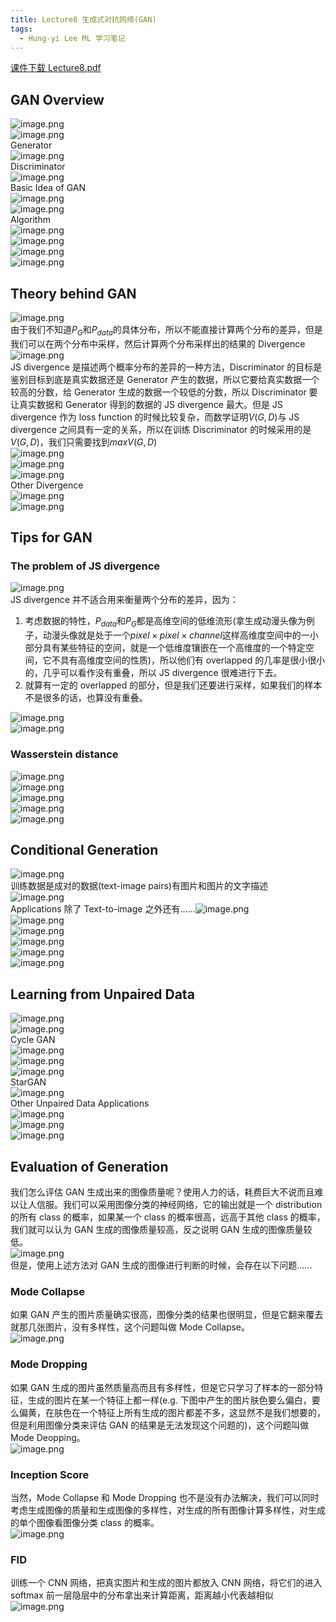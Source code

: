 ```yaml
---
title: Lecture8 生成式对抗网络(GAN)
tags:
  - Hung-yi Lee ML 学习笔记
---
```


[课件下载 Lecture8.pdf](https://speech.ee.ntu.edu.tw/~hylee/ml/ml2021-course-data/gan_v10.pdf)

## GAN Overview

![image.png](https://yeyi0003.oss-cn-hangzhou.aliyuncs.com/1706083657918-b78ef08d-2162-4aaf-a106-602940f1f9f4.png)<br />![image.png](https://yeyi0003.oss-cn-hangzhou.aliyuncs.com/1706083728295-4b28d2f2-0d03-4aab-a288-7e9f887c4a1c.png)<br />Generator<br />![image.png](https://yeyi0003.oss-cn-hangzhou.aliyuncs.com/1706083794328-fa463b1c-0945-4811-a6f4-b605b85eddda.png)<br />Discriminator<br />![image.png](https://yeyi0003.oss-cn-hangzhou.aliyuncs.com/1706083909300-ec7c2fb3-ef02-428a-af2a-eb4e765447b3.png)<br />Basic Idea of GAN<br />![image.png](https://yeyi0003.oss-cn-hangzhou.aliyuncs.com/1706084261853-275cb8dc-9369-4608-a384-087cd0984ec5.png)<br />![image.png](https://yeyi0003.oss-cn-hangzhou.aliyuncs.com/1706084466777-ebda1db0-1f42-4500-9b0e-fee7e6d7a308.png)<br />Algorithm<br />![image.png](https://yeyi0003.oss-cn-hangzhou.aliyuncs.com/1706084648590-1c012c9d-74bb-432a-9745-0cd211db0c5e.png)<br />![image.png](https://yeyi0003.oss-cn-hangzhou.aliyuncs.com/1706084714744-59a2c295-9ebe-4782-ac23-cbb5da760228.png)<br />![image.png](https://yeyi0003.oss-cn-hangzhou.aliyuncs.com/1706084736778-cf45c523-fb07-4bd5-a719-95ec4c35a817.png)<br />![image.png](https://yeyi0003.oss-cn-hangzhou.aliyuncs.com/1706174775403-063df4cf-db4f-4455-a7e5-31a2c3d28f11.png)

## Theory behind GAN

![image.png](https://yeyi0003.oss-cn-hangzhou.aliyuncs.com/1706085193668-1297e69b-5460-4f39-a51a-5bebec589f8f.png)<br />由于我们不知道$P_G$和$P_{data}$的具体分布，所以不能直接计算两个分布的差异，但是我们可以在两个分布中采样，然后计算两个分布采样出的结果的 Divergence<br />![image.png](https://yeyi0003.oss-cn-hangzhou.aliyuncs.com/1706085562014-92a238e9-cef0-48a3-81cc-a0d35bc19f11.png)<br />JS divergence 是描述两个概率分布的差异的一种方法，Discriminator 的目标是鉴别目标到底是真实数据还是 Generator 产生的数据，所以它要给真实数据一个较高的分数，给 Generator 生成的数据一个较低的分数，所以 Discriminator 要让真实数据和 Generator 得到的数据的 JS divergence 最大。但是 JS divergence 作为 loss function 的时候比较复杂，而数学证明$V(G, D)$与 JS divergence 之间具有一定的关系，所以在训练 Discriminator 的时候采用的是$V(G, D)$，我们只需要找到$max V(G, D)$<br />![image.png](https://yeyi0003.oss-cn-hangzhou.aliyuncs.com/1706086930245-c138300c-a72a-40d1-b2b8-ee9b7b194cd3.png)<br />![image.png](https://yeyi0003.oss-cn-hangzhou.aliyuncs.com/1706087656422-785b6938-ec16-4baf-a0e8-1654ee84e14b.png)<br />![image.png](https://yeyi0003.oss-cn-hangzhou.aliyuncs.com/1706088134153-953330a4-7a2b-4fb4-b5fb-fbb4e0cfc542.png)<br />Other Divergence<br />![image.png](https://yeyi0003.oss-cn-hangzhou.aliyuncs.com/1706088172018-59b63b71-653b-4453-90ad-51f29ca15244.png)<br />![image.png](https://yeyi0003.oss-cn-hangzhou.aliyuncs.com/1706088210387-76ffcad9-e86f-42bf-a177-b0cfdc632261.png)

## Tips for GAN

### The problem of JS divergence

![image.png](https://yeyi0003.oss-cn-hangzhou.aliyuncs.com/1706088978101-81c37dd2-4ba0-4fc9-b1be-4c090e4ed29a.png)<br />JS divergence 并不适合用来衡量两个分布的差异，因为：

1. 考虑数据的特性，$P_{data}$和$P_G$都是高维空间的低维流形(拿生成动漫头像为例子，动漫头像就是处于一个$pixel \times pixel \times channel$这样高维度空间中的一小部分具有某些特征的空间，就是一个低维度镶嵌在一个高维度的一个特定空间，它不具有高维度空间的性质)，所以他们有 overlapped 的几率是很小很小的，几乎可以看作没有重叠，所以 JS divergence 很难进行下去。
2. 就算有一定的 overlapped 的部分，但是我们还要进行采样，如果我们的样本不是很多的话，也算没有重叠。

![image.png](https://yeyi0003.oss-cn-hangzhou.aliyuncs.com/1706088658572-3652f714-6495-45d6-bcbb-7341735a760c.png)<br />![image.png](https://yeyi0003.oss-cn-hangzhou.aliyuncs.com/1706095488710-3545e45d-6403-40ee-bb9d-05bc03e410a0.png)

### Wasserstein distance

![image.png](https://yeyi0003.oss-cn-hangzhou.aliyuncs.com/1706091356011-163c0a8f-35a0-41ef-920b-9a8f46f03fc7.png)<br />![image.png](https://yeyi0003.oss-cn-hangzhou.aliyuncs.com/1706097845869-73cd819c-8bb3-44cd-90a6-811a269d07b8.png)<br />![image.png](https://yeyi0003.oss-cn-hangzhou.aliyuncs.com/1706097871300-0d4fa85a-c53e-4428-b4d1-6be3435f8731.png)<br />![image.png](https://yeyi0003.oss-cn-hangzhou.aliyuncs.com/1706174004407-7dbe6348-bdfa-485f-a9ae-41925776d3ef.png)<br />![image.png](https://yeyi0003.oss-cn-hangzhou.aliyuncs.com/1706174298606-57383bdf-56b8-43a4-96f6-44487ebcbeec.png)

## Conditional Generation

![image.png](https://yeyi0003.oss-cn-hangzhou.aliyuncs.com/1706175328488-9a3e6c50-74b3-4c36-9cde-1e29a25d3d2c.png)<br />训练数据是成对的数据(text-image pairs)有图片和图片的文字描述<br />![image.png](https://yeyi0003.oss-cn-hangzhou.aliyuncs.com/1706175377684-709e35e6-7756-4060-83b6-e5537069473c.png)<br />Applications 除了 Text-to-image 之外还有......![image.png](https://yeyi0003.oss-cn-hangzhou.aliyuncs.com/1706175504947-5d53295d-9403-4ab3-abc9-6b0b42283df2.png)<br />![image.png](https://yeyi0003.oss-cn-hangzhou.aliyuncs.com/1706175643439-b9487d4d-92bf-4845-89ef-dbef37225565.png)<br />![image.png](https://yeyi0003.oss-cn-hangzhou.aliyuncs.com/1706175623006-f4a3397d-cd68-4ef8-bc83-350668ebd348.png)<br />![image.png](https://yeyi0003.oss-cn-hangzhou.aliyuncs.com/1706175666811-e503bdd3-35ab-493b-bacb-331f04e997cf.png)<br />![image.png](https://yeyi0003.oss-cn-hangzhou.aliyuncs.com/1706175679031-fea26dd7-cb8c-4766-a134-7619595af2ff.png)<br />![image.png](https://yeyi0003.oss-cn-hangzhou.aliyuncs.com/1706175708543-5ae296ae-83b4-4d21-a698-19637edf2ba9.png)

## Learning from Unpaired Data

![image.png](https://yeyi0003.oss-cn-hangzhou.aliyuncs.com/1706175854179-ff864cfd-a309-4c73-b1bb-8185c2654d8e.png)<br />![image.png](https://yeyi0003.oss-cn-hangzhou.aliyuncs.com/1706175898182-091da21f-eca2-4dcf-a6d1-f199ad2786ad.png)<br />Cycle GAN<br />![image.png](https://yeyi0003.oss-cn-hangzhou.aliyuncs.com/1706176169866-1630faf2-1e68-41a8-bc50-8baec83eb5d6.png)<br />![image.png](https://yeyi0003.oss-cn-hangzhou.aliyuncs.com/1706176238453-ddeff542-fe5b-47be-bdee-a35114f91edb.png)<br />![image.png](https://yeyi0003.oss-cn-hangzhou.aliyuncs.com/1706176280625-bd26fbc6-2c8b-49fa-8c85-8b7bb7cbe3ba.png)<br />StarGAN<br />![image.png](https://yeyi0003.oss-cn-hangzhou.aliyuncs.com/1706176337421-a50a704e-1a5b-4289-a087-64a7066614d4.png)<br />Other Unpaired Data Applications<br />![image.png](https://yeyi0003.oss-cn-hangzhou.aliyuncs.com/1706176425886-23dc9fd9-b166-4ac6-90aa-08a4de5902cf.png)<br />![image.png](https://yeyi0003.oss-cn-hangzhou.aliyuncs.com/1706176435984-6c7714fe-10a2-49d9-9373-88e56f293665.png)<br />![image.png](https://yeyi0003.oss-cn-hangzhou.aliyuncs.com/1706176455547-bc5b215b-5441-472d-9c62-52598f23803a.png)

## Evaluation of Generation

我们怎么评估 GAN 生成出来的图像质量呢？使用人力的话，耗费巨大不说而且难以让人信服。我们可以采用图像分类的神经网络，它的输出就是一个 distribution 的所有 class 的概率，如果某一个 class 的概率很高，远高于其他 class 的概率，我们就可以认为 GAN 生成的图像质量较高，反之说明 GAN 生成的图像质量较低。<br />![image.png](https://yeyi0003.oss-cn-hangzhou.aliyuncs.com/1706176634585-99706696-a220-441f-879d-a36b3ab12d68.png)<br />但是，使用上述方法对 GAN 生成的图像进行判断的时候，会存在以下问题......

### Mode Collapse

如果 GAN 产生的图片质量确实很高，图像分类的结果也很明显，但是它翻来覆去就那几张图片，没有多样性，这个问题叫做 Mode Collapse。 <br />![image.png](https://yeyi0003.oss-cn-hangzhou.aliyuncs.com/1706176927950-ff7f1600-6486-47c0-8473-390f5832420f.png)

### Mode Dropping

如果 GAN 生成的图片虽然质量高而且有多样性，但是它只学习了样本的一部分特征，生成的图片在某一个特征上都一样(e.g. 下图中产生的图片肤色要么偏白，要么偏黄，在肤色在一个特征上所有生成的图片都差不多，这显然不是我们想要的，但是利用图像分类来评估 GAN 的结果是无法发现这个问题的)，这个问题叫做 Mode Deopping。<br />![image.png](https://yeyi0003.oss-cn-hangzhou.aliyuncs.com/1706177243381-b42d819b-639b-4263-94d2-c099e409bce6.png)

### **Inception Score**

当然，Mode Collapse 和 Mode Dropping 也不是没有办法解决，我们可以同时考虑生成图像的质量和生成图像的多样性，对生成的所有图像计算多样性，对生成的单个图像看图像分类 class 的概率。<br />![image.png](https://yeyi0003.oss-cn-hangzhou.aliyuncs.com/1706198718578-6608a7ff-c60e-40ec-90d8-8b0dc6c80d4b.png)

### FID

训练一个 CNN 网络，把真实图片和生成的图片都放入 CNN 网络，将它们的进入 softmax 前一层隐层中的分布拿出来计算距离，距离越小代表越相似<br />![image.png](https://yeyi0003.oss-cn-hangzhou.aliyuncs.com/1706200278752-02184819-727a-464f-bcbd-8a59bdc119af.png)
